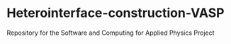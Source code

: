 # Heterointerface-construction-VASP
Repository for the Software and Computing for Applied Physics Project
